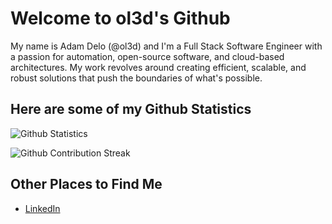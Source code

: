 # Welcome to ol3d's Github

My name is Adam Delo (@ol3d) and I'm a Full Stack Software Engineer with a passion for automation, open-source software, and cloud-based architectures. My work revolves around creating efficient, scalable, and robust solutions that push the boundaries of what's possible.

## Here are some of my Github Statistics

![Github Statistics](https://github-readme-stats.vercel.app/api?username=ol3d&show_icons=true&theme=graywhite)

![Github Contribution Streak](https://github-readme-streak-stats.herokuapp.com/?user=ol3d&theme=graywhite)

## Other Places to Find Me

- [LinkedIn](https://www.linkedin.com/in/adam-delo/)
